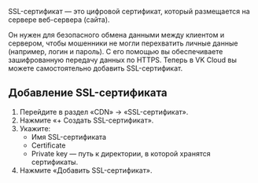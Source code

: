 SSL-сертификат — это цифровой сертификат, который размещается на сервере веб-сервера (сайта).

Он нужен для безопасного обмена данными между клиентом и сервером, чтобы мошенники не могли перехватить личные данные (например, логин и пароль). С его помощью вы обеспечиваете зашифрованную передачу данных по HTTPS. Теперь в VK Cloud вы можете самостоятельно добавить SSL-сертификат.

## Добавление SSL-сертификата

1.  Перейдите в раздел «CDN» → «SSL-сертификат».
2.  Нажмите «+ Создать SSL-сертификат».
3.  Укажите:
    - Имя SSL-сертификата
    - Certificate
    - Private key — путь к директории, в которой хранятся сертификаты.
4.  Нажмите «Добавить SSL-сертификат».
